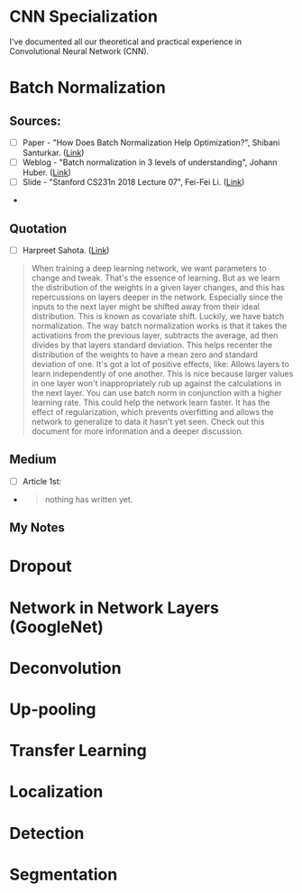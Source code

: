 # CNN Specialization 
I've documented all our theoretical and practical experience in Convolutional Neural Network (CNN).


# Batch Normalization
## Sources:
- [ ] Paper - "How Does Batch Normalization Help Optimization?", Shibani Santurkar. ([Link](https://proceedings.neurips.cc/paper/2018/file/905056c1ac1dad141560467e0a99e1cf-Paper.pdf))
- [ ] Weblog - "Batch normalization in 3 levels of understanding", 
Johann Huber. ([Link](https://towardsdatascience.com/batch-normalization-in-3-levels-of-understanding-14c2da90a338))
- [ ] Slide - "Stanford CS231n 2018 Lecture 07", Fei-Fei Li. ([Link](http://cs231n.stanford.edu/slides/2018/cs231n_2018_lecture07.pdf))
- 
## Quotation
- [ ]  Harpreet Sahota. ([Link](https://www.linkedin.com/posts/harpreetsahota204_batch-normalization-activity-6834629944857960448-M9al))
> When training a deep learning network, we want parameters to change and tweak.
That's the essence of learning.
But as we learn the distribution of the weights in a given layer changes, and this has repercussions on layers deeper in the network.
Especially since the inputs to the next layer might be shifted away from their ideal distribution.
This is known as covariate shift.
Luckily, we have batch normalization.
The way batch normalization works is that it takes the activations from the previous layer, subtracts the average, ad then divides by that layers standard deviation.
This helps recenter the distribution of the weights to have a mean zero and standard deviation of one.
It's got a lot of positive effects, like:
Allows layers to learn independently of one another. This is nice because larger values in one layer won't inappropriately rub up against the calculations in the next layer. 
You can use batch norm in conjunction with a higher learning rate. This could help the network learn faster.
It has the effect of regularization, which prevents overfitting and allows the network to generalize to data it hasn't yet seen.
Check out this document for more information and a deeper discussion.

## Medium 
- [ ] Article 1st:
- > nothing has written yet.


## My Notes


# Dropout 
# Network in Network Layers (GoogleNet)
# Deconvolution 
# Up-pooling
# Transfer Learning
# Localization
# Detection 
# Segmentation